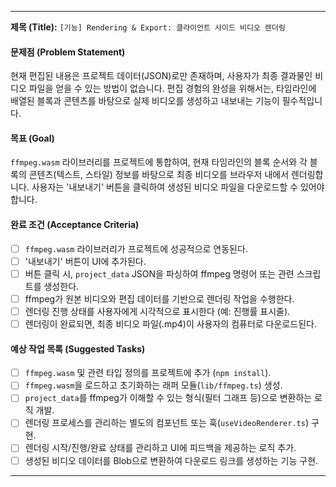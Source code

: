 ---

**제목 (Title):**
`[기능] Rendering & Export: 클라이언트 사이드 비디오 렌더링`

#### 문제점 (Problem Statement)
현재 편집된 내용은 프로젝트 데이터(JSON)로만 존재하며, 사용자가 최종 결과물인 비디오 파일을 얻을 수 있는 방법이 없습니다. 편집 경험의 완성을 위해서는, 타임라인에 배열된 블록과 콘텐츠를 바탕으로 실제 비디오를 생성하고 내보내는 기능이 필수적입니다.

#### 목표 (Goal)
`ffmpeg.wasm` 라이브러리를 프로젝트에 통합하여, 현재 타임라인의 블록 순서와 각 블록의 콘텐츠(텍스트, 스타일) 정보를 바탕으로 최종 비디오를 브라우저 내에서 렌더링합니다. 사용자는 '내보내기' 버튼을 클릭하여 생성된 비디오 파일을 다운로드할 수 있어야 합니다.

#### 완료 조건 (Acceptance Criteria)
- [ ] `ffmpeg.wasm` 라이브러리가 프로젝트에 성공적으로 연동된다.
- [ ] '내보내기' 버튼이 UI에 추가된다.
- [ ] 버튼 클릭 시, `project_data` JSON을 파싱하여 ffmpeg 명령어 또는 관련 스크립트를 생성한다.
- [ ] ffmpeg가 원본 비디오와 편집 데이터를 기반으로 렌더링 작업을 수행한다.
- [ ] 렌더링 진행 상태를 사용자에게 시각적으로 표시한다 (예: 진행률 표시줄).
- [ ] 렌더링이 완료되면, 최종 비디오 파일(.mp4)이 사용자의 컴퓨터로 다운로드된다.

#### 예상 작업 목록 (Suggested Tasks)
- [ ] `ffmpeg.wasm` 및 관련 타입 정의를 프로젝트에 추가 (`npm install`).
- [ ] `ffmpeg.wasm`을 로드하고 초기화하는 래퍼 모듈(`lib/ffmpeg.ts`) 생성.
- [ ] `project_data`를 ffmpeg가 이해할 수 있는 형식(필터 그래프 등)으로 변환하는 로직 개발.
- [ ] 렌더링 프로세스를 관리하는 별도의 컴포넌트 또는 훅(`useVideoRenderer.ts`) 구현.
- [ ] 렌더링 시작/진행/완료 상태를 관리하고 UI에 피드백을 제공하는 로직 추가.
- [ ] 생성된 비디오 데이터를 Blob으로 변환하여 다운로드 링크를 생성하는 기능 구현.

---